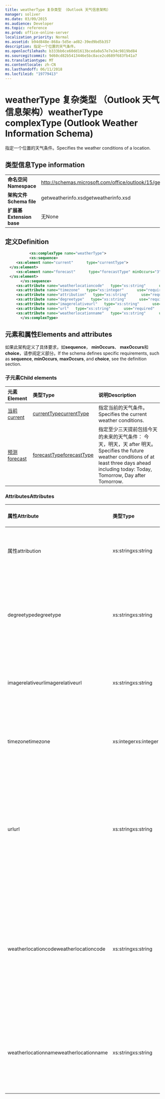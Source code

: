 ```yaml
---
title: weatherType 复杂类型 （Outlook 天气信息架构）
manager: soliver
ms.date: 03/09/2015
ms.audience: Developer
ms.topic: reference
ms.prod: office-online-server
localization_priority: Normal
ms.assetid: b94d848e-868a-5d5e-ad82-39ed9bd5b357
description: 指定一个位置的天气条件。
ms.openlocfilehash: b333bb6ce60dd1613bceda0a57e7e34c9819bd84
ms.sourcegitcommit: 9d60cd82b5413446e5bc8ace2cd689f683fb41a7
ms.translationtype: MT
ms.contentlocale: zh-CN
ms.lasthandoff: 06/11/2018
ms.locfileid: "19779413"
---
```

# <a name="weathertype-complextype-outlook-weather-information-schema"></a><span data-ttu-id="977f3-103">weatherType 复杂类型 （Outlook 天气信息架构）</span><span class="sxs-lookup"><span data-stu-id="977f3-103">weatherType complexType (Outlook Weather Information Schema)</span></span>

<span data-ttu-id="977f3-104">指定一个位置的天气条件。</span><span class="sxs-lookup"><span data-stu-id="977f3-104">Specifies the weather conditions of a location.</span></span>
  
## <a name="type-information"></a><span data-ttu-id="977f3-105">类型信息</span><span class="sxs-lookup"><span data-stu-id="977f3-105">Type information</span></span>

|||
|:-----|:-----|
|<span data-ttu-id="977f3-106">**命名空间**</span><span class="sxs-lookup"><span data-stu-id="977f3-106">**Namespace**</span></span> <br/> |http://schemas.microsoft.com/office/outlook/15/getweatherinfo.xsd  <br/> |
|<span data-ttu-id="977f3-107">**架构文件**</span><span class="sxs-lookup"><span data-stu-id="977f3-107">**Schema file**</span></span> <br/> |<span data-ttu-id="977f3-108">getweatherinfo.xsd</span><span class="sxs-lookup"><span data-stu-id="977f3-108">getweatherinfo.xsd</span></span>  <br/> |
|<span data-ttu-id="977f3-109">**扩展基**</span><span class="sxs-lookup"><span data-stu-id="977f3-109">**Extension base**</span></span> <br/> |<span data-ttu-id="977f3-110">无</span><span class="sxs-lookup"><span data-stu-id="977f3-110">None</span></span>  <br/> |
   
## <a name="definition"></a><span data-ttu-id="977f3-111">定义</span><span class="sxs-lookup"><span data-stu-id="977f3-111">Definition</span></span>

```XML
           <xs:complexType name="weatherType">
           <xs:sequence>
     <xs:element name="current"      type="currentType">
  </xs:element>  
     <xs:element name="forecast"      type="forecastType" minOccurs="3"     maxOccurs="unbounded"    >
  </xs:element>  
       </xs:sequence>
     <xs:attribute name="weatherlocationcode"   type="xs:string"      use="required"     />
     <xs:attribute name="timezone"   type="xs:integer"      use="required"     />
     <xs:attribute name="attribution"   type="xs:string"      use="required"     />
     <xs:attribute name="degreetype"   type="xs:string"      use="required"     />
     <xs:attribute name="imagerelativeurl"   type="xs:string"      use="required"     />
     <xs:attribute name="url"   type="xs:string"      use="required"     />
     <xs:attribute name="weatherlocationname"   type="xs:string"      use="required"     />
       </xs:complexType>

```

## <a name="elements-and-attributes"></a><span data-ttu-id="977f3-112">元素和属性</span><span class="sxs-lookup"><span data-stu-id="977f3-112">Elements and attributes</span></span>

<span data-ttu-id="977f3-113">如果此架构定义了具体要求，如**sequence**， **minOccurs**、 **maxOccurs**和**choice**，请参阅定义部分。</span><span class="sxs-lookup"><span data-stu-id="977f3-113">If the schema defines specific requirements, such as **sequence**, **minOccurs**, **maxOccurs**, and **choice**, see the definition section.</span></span> 
  
### <a name="child-elements"></a><span data-ttu-id="977f3-114">子元素</span><span class="sxs-lookup"><span data-stu-id="977f3-114">Child elements</span></span>

|<span data-ttu-id="977f3-115">**元素**</span><span class="sxs-lookup"><span data-stu-id="977f3-115">**Element**</span></span>|<span data-ttu-id="977f3-116">**类型**</span><span class="sxs-lookup"><span data-stu-id="977f3-116">**Type**</span></span>|<span data-ttu-id="977f3-117">**说明**</span><span class="sxs-lookup"><span data-stu-id="977f3-117">**Description**</span></span>|
|:-----|:-----|:-----|
|[<span data-ttu-id="977f3-118">当前</span><span class="sxs-lookup"><span data-stu-id="977f3-118">current</span></span>](current-element-weathertype-complextypeoutlook-weather-information-schema.md) <br/> |[<span data-ttu-id="977f3-119">currentType</span><span class="sxs-lookup"><span data-stu-id="977f3-119">currentType</span></span>](currenttype-complextype-outlook-weather-information-schema.md) <br/> |<span data-ttu-id="977f3-120">指定当前的天气条件。</span><span class="sxs-lookup"><span data-stu-id="977f3-120">Specifies the current weather conditions.</span></span>  <br/> |
|[<span data-ttu-id="977f3-121">预测</span><span class="sxs-lookup"><span data-stu-id="977f3-121">forecast</span></span>](forecast-element-weathertype-complextypeoutlook-weather-information-schema.md) <br/> |[<span data-ttu-id="977f3-122">forecastType</span><span class="sxs-lookup"><span data-stu-id="977f3-122">forecastType</span></span>](forecasttype-complextype-outlook-weather-information-schema.md) <br/> |<span data-ttu-id="977f3-123">指定至少三天提前包括今天的未来的天气条件： 今天，明天，天 after 明天。</span><span class="sxs-lookup"><span data-stu-id="977f3-123">Specifies the future weather conditions of at least three days ahead including today: Today, Tomorrow, Day after Tomorrow.</span></span>  <br/> |
   
### <a name="attributes"></a><span data-ttu-id="977f3-124">Attributes</span><span class="sxs-lookup"><span data-stu-id="977f3-124">Attributes</span></span>

|<span data-ttu-id="977f3-125">**属性**</span><span class="sxs-lookup"><span data-stu-id="977f3-125">**Attribute**</span></span>|<span data-ttu-id="977f3-126">**类型**</span><span class="sxs-lookup"><span data-stu-id="977f3-126">**Type**</span></span>|<span data-ttu-id="977f3-127">**必需**</span><span class="sxs-lookup"><span data-stu-id="977f3-127">**Required**</span></span>|<span data-ttu-id="977f3-128">**说明**</span><span class="sxs-lookup"><span data-stu-id="977f3-128">**Description**</span></span>|<span data-ttu-id="977f3-129">**可能的值**</span><span class="sxs-lookup"><span data-stu-id="977f3-129">**Possible values**</span></span>|
|:-----|:-----|:-----|:-----|:-----|
|<span data-ttu-id="977f3-130">属性</span><span class="sxs-lookup"><span data-stu-id="977f3-130">attribution</span></span>  <br/> |<span data-ttu-id="977f3-131">xs:string</span><span class="sxs-lookup"><span data-stu-id="977f3-131">xs:string</span></span>  <br/> |<span data-ttu-id="977f3-132">必需</span><span class="sxs-lookup"><span data-stu-id="977f3-132">required</span></span>  <br/> |<span data-ttu-id="977f3-133">指定的天气信息的源。</span><span class="sxs-lookup"><span data-stu-id="977f3-133">Specifies the source of the weather information.</span></span>  <br/> |<span data-ttu-id="977f3-134">类型将一个值</span><span class="sxs-lookup"><span data-stu-id="977f3-134">A value of the type xs:string</span></span>  <br/> |
|<span data-ttu-id="977f3-135">degreetype</span><span class="sxs-lookup"><span data-stu-id="977f3-135">degreetype</span></span>  <br/> |<span data-ttu-id="977f3-136">xs:string</span><span class="sxs-lookup"><span data-stu-id="977f3-136">xs:string</span></span>  <br/> |<span data-ttu-id="977f3-137">必需</span><span class="sxs-lookup"><span data-stu-id="977f3-137">required</span></span>  <br/> |<span data-ttu-id="977f3-138">指定的位置，如摄氏度温度的单位。</span><span class="sxs-lookup"><span data-stu-id="977f3-138">Specifies the unit for the temperature of the location for example, Celsius.</span></span>  <br/> |<span data-ttu-id="977f3-139">C F</span><span class="sxs-lookup"><span data-stu-id="977f3-139">C, F</span></span>  <br/> |
|<span data-ttu-id="977f3-140">imagerelativeurl</span><span class="sxs-lookup"><span data-stu-id="977f3-140">imagerelativeurl</span></span>  <br/> |<span data-ttu-id="977f3-141">xs:string</span><span class="sxs-lookup"><span data-stu-id="977f3-141">xs:string</span></span>  <br/> |<span data-ttu-id="977f3-142">必需</span><span class="sxs-lookup"><span data-stu-id="977f3-142">required</span></span>  <br/> |<span data-ttu-id="977f3-143">指定位置的图像的 URL。</span><span class="sxs-lookup"><span data-stu-id="977f3-143">Specifies the URL of the image for the location.</span></span>  <br/> |<span data-ttu-id="977f3-144">类型将一个值</span><span class="sxs-lookup"><span data-stu-id="977f3-144">A value of the type xs:string</span></span>  <br/> |
|<span data-ttu-id="977f3-145">timezone</span><span class="sxs-lookup"><span data-stu-id="977f3-145">timezone</span></span>  <br/> |<span data-ttu-id="977f3-146">xs:integer</span><span class="sxs-lookup"><span data-stu-id="977f3-146">xs:integer</span></span>  <br/> |<span data-ttu-id="977f3-147">必需</span><span class="sxs-lookup"><span data-stu-id="977f3-147">required</span></span>  <br/> |<span data-ttu-id="977f3-148">指定格林威治标准时间偏移量。</span><span class="sxs-lookup"><span data-stu-id="977f3-148">Specifies the GMT offset.</span></span>  <br/> |<span data-ttu-id="977f3-149">-11 和 12 非独占之间的值</span><span class="sxs-lookup"><span data-stu-id="977f3-149">A value between -11 and 12 inclusive</span></span>  <br/> |
|<span data-ttu-id="977f3-150">url</span><span class="sxs-lookup"><span data-stu-id="977f3-150">url</span></span>  <br/> |<span data-ttu-id="977f3-151">xs:string</span><span class="sxs-lookup"><span data-stu-id="977f3-151">xs:string</span></span>  <br/> |<span data-ttu-id="977f3-152">必需</span><span class="sxs-lookup"><span data-stu-id="977f3-152">required</span></span>  <br/> |<span data-ttu-id="977f3-153">指定包含指定的位置的天气信息的天气服务网页的 URL。</span><span class="sxs-lookup"><span data-stu-id="977f3-153">Specifies the URL for the web page of the weather service that contains weather information for the specified location.</span></span>  <br/> |<span data-ttu-id="977f3-154">类型将一个值</span><span class="sxs-lookup"><span data-stu-id="977f3-154">A value of the type xs:string</span></span>  <br/> |
|<span data-ttu-id="977f3-155">weatherlocationcode</span><span class="sxs-lookup"><span data-stu-id="977f3-155">weatherlocationcode</span></span>  <br/> |<span data-ttu-id="977f3-156">xs:string</span><span class="sxs-lookup"><span data-stu-id="977f3-156">xs:string</span></span>  <br/> |<span data-ttu-id="977f3-157">必需</span><span class="sxs-lookup"><span data-stu-id="977f3-157">required</span></span>  <br/> |<span data-ttu-id="977f3-158">指定与用于区分具有相同名称的多个位置的位置相关联的代码。</span><span class="sxs-lookup"><span data-stu-id="977f3-158">Specifies the code that is associated with the location used to distinguish multiple location that have the same name.</span></span>  <br/> |<span data-ttu-id="977f3-159">类型将一个值</span><span class="sxs-lookup"><span data-stu-id="977f3-159">A value of the type xs:string</span></span>  <br/> |
|<span data-ttu-id="977f3-160">weatherlocationname</span><span class="sxs-lookup"><span data-stu-id="977f3-160">weatherlocationname</span></span>  <br/> |<span data-ttu-id="977f3-161">xs:string</span><span class="sxs-lookup"><span data-stu-id="977f3-161">xs:string</span></span>  <br/> |<span data-ttu-id="977f3-162">必需</span><span class="sxs-lookup"><span data-stu-id="977f3-162">required</span></span>  <br/> |<span data-ttu-id="977f3-163">在下拉列表控件中指定的位置的显示名称。</span><span class="sxs-lookup"><span data-stu-id="977f3-163">Specifies the name of the location that appears in the drop-down control.</span></span>  <br/> |<span data-ttu-id="977f3-164">类型将一个值</span><span class="sxs-lookup"><span data-stu-id="977f3-164">A value of the type xs:string</span></span>  <br/> |
   

